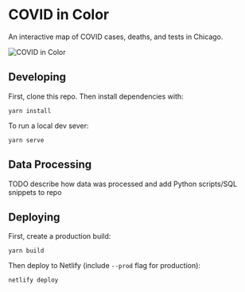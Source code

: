 # COVID in Color

An interactive map of COVID cases, deaths, and tests in Chicago.

![COVID in Color](https://i.imgur.com/kFIk7Rm.gif)

## Developing

First, clone this repo. Then install dependencies with:

```
yarn install
```

To run a local dev sever:

```
yarn serve
```

## Data Processing

TODO describe how data was processed and add Python scripts/SQL snippets to
repo

## Deploying

First, create a production build:

```
yarn build
```

Then deploy to Netlify (include `--prod` flag for production):

```
netlify deploy
```
